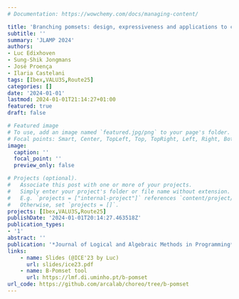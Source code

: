 ```yaml
---
# Documentation: https://wowchemy.com/docs/managing-content/

title: 'Branching pomsets: design, expressiveness and applications to choreographies'
subtitle: ''
summary: 'JLAMP 2024'
authors:
- Luc Edixhoven
- Sung-Shik Jongmans
- José Proença
- Ilaria Castelani
tags: [Ibex,VALU3S,Route25]
categories: []
date: '2024-01-01'
lastmod: 2024-01-01T21:14:27+01:00
featured: true
draft: false

# Featured image
# To use, add an image named `featured.jpg/png` to your page's folder.
# Focal points: Smart, Center, TopLeft, Top, TopRight, Left, Right, BottomLeft, Bottom, BottomRight.
image:
  caption: ''
  focal_point: ''
  preview_only: false

# Projects (optional).
#   Associate this post with one or more of your projects.
#   Simply enter your project's folder or file name without extension.
#   E.g. `projects = ["internal-project"]` references `content/project/deep-learning/index.md`.
#   Otherwise, set `projects = []`.
projects: [Ibex,VALU3S,Route25]
publishDate: '2024-01-01T20:14:27.463518Z'
publication_types:
- '1'
abstract: ''
publication: '*Journal of Logical and Algebraic Methods in Programming*'
links:
    - name: Slides (@ICE'23 by Luc)
      url: slides/ice23.pdf
    - name: B-Pomset tool
      url: https://lmf.di.uminho.pt/b-pomset
url_code: https://github.com/arcalab/choreo/tree/b-pomset
---
```

